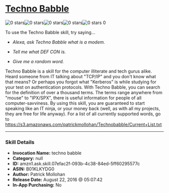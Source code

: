 # [Techno Babble](http://alexa.amazon.com/#skills/amzn1.ask.skill.07efac2f-093b-4c38-84ed-5ff60295577c)
![0 stars](../../images/ic_star_border_black_18dp_1x.png)![0 stars](../../images/ic_star_border_black_18dp_1x.png)![0 stars](../../images/ic_star_border_black_18dp_1x.png)![0 stars](../../images/ic_star_border_black_18dp_1x.png)![0 stars](../../images/ic_star_border_black_18dp_1x.png) 0

To use the Techno Babble skill, try saying...

* *Alexa, ask Techno Babble what is a modem.*

* *Tell me what DEF CON is.*

* *Give me a random word.*

Techno Babble is a skill for the computer illiterate and tech gurus alike. Heard someone from IT talking about "TCP/IP" and you don't know what that means? Or perhaps you forgot what "Kerberos" is while studying for your test on authentication protocols. With Techno Babble, you can search for the definition of over a thousand terms. The terms range anywhere from "mouse" to "IPX/SPX", there is useful information for people of all computer-savviness. By using this skill, you are guaranteed to start speaking like an IT ninja, or your money back (well, as with all my projects, they are free for life anyway).
For a list of all currently supported words, go to https://s3.amazonaws.com/patrickmollohan/Technobabble/Current+List.txt

***

### Skill Details

* **Invocation Name:** techno babble
* **Category:** null
* **ID:** amzn1.ask.skill.07efac2f-093b-4c38-84ed-5ff60295577c
* **ASIN:** B01KLKYDG0
* **Author:** Patrick Mollohan
* **Release Date:** August 22, 2016 @ 05:07:42
* **In-App Purchasing:** No
